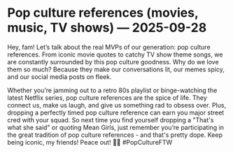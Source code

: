 # Pop culture references (movies, music, TV shows) — 2025-09-28

Hey, fam! Let’s talk about the real MVPs of our generation: pop culture references. From iconic movie quotes to catchy TV show theme songs, we are constantly surrounded by this pop culture goodness. Why do we love them so much? Because they make our conversations lit, our memes spicy, and our social media posts on fleek. 

Whether you’re jamming out to a retro 80s playlist or binge-watching the latest Netflix series, pop culture references are the spice of life. They connect us, make us laugh, and give us something rad to obsess over. Plus, dropping a perfectly timed pop culture reference can earn you major street cred with your squad. So next time you find yourself dropping a "That's what she said" or quoting Mean Girls, just remember you’re participating in the great tradition of pop culture references - and that's pretty dope. Keep being iconic, my friends! Peace out! ✌🏽 #PopCultureFTW